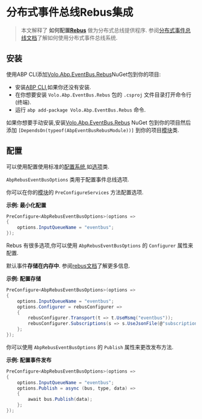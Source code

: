 # 分布式事件总线Rebus集成


> 本文解释了 **如何配置[Rebus](http://mookid.dk/category/rebus/)** 做为分布式总线提供程序. 参阅[分布式事件总线文档](Distributed-Event-Bus.md)了解如何使用分布式事件总线系统.


## 安装

使用ABP CLI添加[Volo.Abp.EventBus.Rebus](https://www.nuget.org/packages/Volo.Abp.EventBus.Rebus)NuGet包到你的项目:

* 安装[ABP CLI](https://docs.abp.io/en/abp/latest/CLI),如果你还没有安装.
* 在你想要安装 `Volo.Abp.EventBus.Rebus` 包的 `.csproj` 文件目录打开命令行(终端).
* 运行 `abp add-package Volo.Abp.EventBus.Rebus` 命令.

如果你想要手动安装,安装[Volo.Abp.EventBus.Rebus](https://www.nuget.org/packages/Volo.Abp.EventBus.Rebus) NuGet 包到你的项目然后添加 `[DependsOn(typeof(AbpEventBusRebusModule))]` 到你的项目[模块](Module-Development-Basics.md)类.

## 配置

可以使用配置使用标准的[配置系统](Configuration.md),如[选项](Options.md)类.

`AbpRebusEventBusOptions` 类用于配置事件总线选项.

你可以在你的[模块](Module-Development-Basics.md)的 `PreConfigureServices` 方法配置选项.

**示例: 最小化配置**

```csharp
PreConfigure<AbpRebusEventBusOptions>(options =>
{
    options.InputQueueName = "eventbus";
});
```

Rebus 有很多选项,你可以使用 `AbpRebusEventBusOptions` 的 `Configurer` 属性来配置.

默认事件**存储在内存中**. 参阅[rebus文档](https://github.com/rebus-org/Rebus/wiki/Transport)了解更多信息.

**示例: 配置存储**

````csharp
PreConfigure<AbpRebusEventBusOptions>(options =>
{
    options.InputQueueName = "eventbus";
    options.Configurer = rebusConfigurer =>
    {
        rebusConfigurer.Transport(t => t.UseMsmq("eventbus"));
        rebusConfigurer.Subscriptions(s => s.UseJsonFile(@"subscriptions.json"));
    };
});
````

你可以使用 `AbpRebusEventBusOptions` 的 `Publish` 属性来更改发布方法.

**示例: 配置事件发布**

````csharp
PreConfigure<AbpRebusEventBusOptions>(options =>
{
    options.InputQueueName = "eventbus";
    options.Publish = async (bus, type, data) =>
    {
        await bus.Publish(data);
    };
});
````
